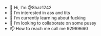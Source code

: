 - 👋 Hi, I’m @Shaz1242
- 👀 I’m interested in ass and tits
- 🌱 I’m currently learning about fucking
- 💞️ I’m looking to collaborate on some pussy
- 📫 How to reach me call me 92999660

<!---
Shaz1242/Shaz1242 is a ✨ special ✨ repository because its `README.md` (this file) appears on your GitHub profile.
You can click the Preview link to take a look at your changes.
--->
